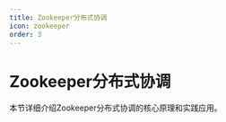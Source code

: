 ```yaml
---
title: Zookeeper分布式协调
icon: zookeeper
order: 3
---
```


# Zookeeper分布式协调

本节详细介绍Zookeeper分布式协调的核心原理和实践应用。
